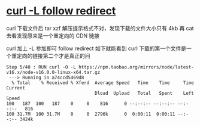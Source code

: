 # [curl -L follow redirect](2021/12/curl_redirect.md)

curl 下载文件后 tar xzf 解压提示格式不对，发现下载的文件大小只有 4kb 再 cat 去看发现原来是一个重定向的 CDN 链接

curl 加上 -L 参加即可 follow redirect 如下就能看到 curl 下载的第一个文件是一个重定向的链接第二个才是真正的问

```
Step 5/40 : RUN curl -O -L https://npm.taobao.org/mirrors/node/latest-v16.x/node-v16.0.0-linux-x64.tar.gz
 ---> Running in a74ccd5469d8
  % Total    % Received % Xferd  Average Speed   Time    Time     Time  Current
                                 Dload  Upload   Total   Spent    Left  Speed
100   187  100   187    0     0    816      0 --:--:-- --:--:-- --:--:--   816
100 31.7M  100 31.7M    0     0  2796k      0  0:00:11  0:00:11 --:--:-- 3424k
```

